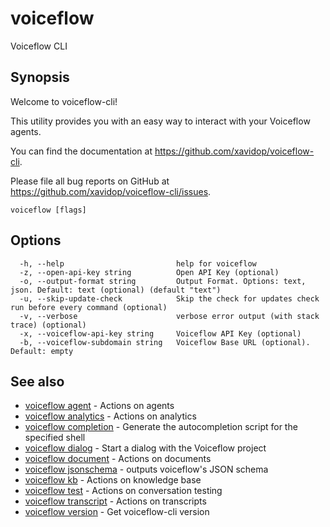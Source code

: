 # voiceflow

Voiceflow CLI

## Synopsis

Welcome to voiceflow-cli!

This utility provides you with an easy way to interact
with your Voiceflow agents.

You can find the documentation at https://github.com/xavidop/voiceflow-cli.

Please file all bug reports on GitHub at https://github.com/xavidop/voiceflow-cli/issues.

```
voiceflow [flags]
```

## Options

```
  -h, --help                         help for voiceflow
  -z, --open-api-key string          Open API Key (optional)
  -o, --output-format string         Output Format. Options: text, json. Default: text (optional) (default "text")
  -u, --skip-update-check            Skip the check for updates check run before every command (optional)
  -v, --verbose                      verbose error output (with stack trace) (optional)
  -x, --voiceflow-api-key string     Voiceflow API Key (optional)
  -b, --voiceflow-subdomain string   Voiceflow Base URL (optional). Default: empty
```

## See also

* [voiceflow agent](/cmd/voiceflow_agent/)	 - Actions on agents
* [voiceflow analytics](/cmd/voiceflow_analytics/)	 - Actions on analytics
* [voiceflow completion](/cmd/voiceflow_completion/)	 - Generate the autocompletion script for the specified shell
* [voiceflow dialog](/cmd/voiceflow_dialog/)	 - Start a dialog with the Voiceflow project
* [voiceflow document](/cmd/voiceflow_document/)	 - Actions on documents
* [voiceflow jsonschema](/cmd/voiceflow_jsonschema/)	 - outputs voiceflow's JSON schema
* [voiceflow kb](/cmd/voiceflow_kb/)	 - Actions on knowledge base
* [voiceflow test](/cmd/voiceflow_test/)	 - Actions on conversation testing
* [voiceflow transcript](/cmd/voiceflow_transcript/)	 - Actions on transcripts
* [voiceflow version](/cmd/voiceflow_version/)	 - Get voiceflow-cli version

